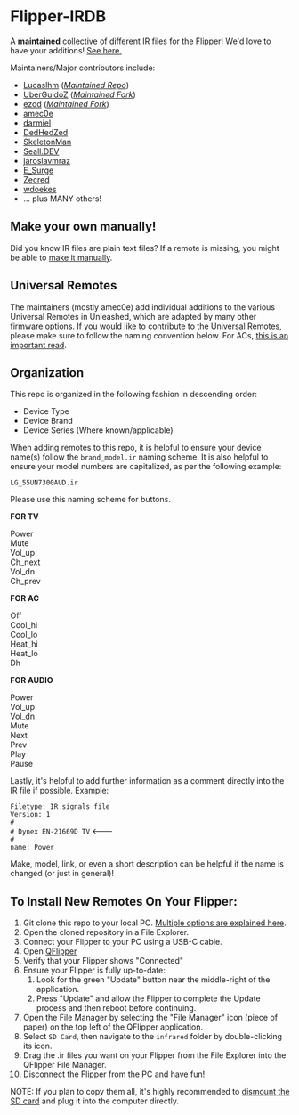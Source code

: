 # Flipper-IRDB  

A **maintained** collective of different IR files for the Flipper! We'd love to have your additions! [See here.](https://github.com/UberGuidoZ/Flipper-IRDB/blob/main/README.md#organization)

Maintainers/Major contributors include:
* [Lucaslhm](https://github.com/Lucaslhm) (*[Maintained Repo](https://github.com/Lucaslhm/Flipper-IRDB)*)
* [UberGuidoZ](https://github.com/UberGuidoZ) (*[Maintained Fork](https://github.com/UberGuidoZ/Flipper-IRDB)*)
* [ezod](https://github.com/ezod) (*[Maintained Fork](https://github.com/logickworkshop/Flipper-IRDB)*)
* [amec0e](https://github.com/amec0e)
* [darmiel](https://github.com/darmiel)
* [DedHedZed](https://github.com/dedhedzed)
* [SkeletonMan](https://github.com/SkeletonMan03/)
* [Seall.DEV](https://github.com/sealldeveloper)
* [jaroslavmraz](https://github.com/jaroslavmraz)
* [E_Surge](https://github.com/ESurge)
* [Zecred](https://github.com/bussardrobbie)
* [wdoekes](https://github.com/wdoekes)
* ... plus MANY others!

## Make your own manually!

Did you know IR files are plain text files? If a remote is missing, you might be able to [make it manually](https://github.com/RandomDebugError/irdb).

## Universal Remotes

The maintainers (mostly amec0e) add individual additions to the various Universal Remotes in Unleashed, which are adapted by many other firmware options. If you would like to contribute to the Universal Remotes, please make sure to follow the naming convention below. For ACs, [this is an important read](https://github.com/flipperdevices/flipperzero-firmware/blob/dev/documentation/UniversalRemotes.md).

## Organization  

This repo is organized in the following fashion in descending order:  
* Device Type
* Device Brand
* Device Series (Where known/applicable)

When adding remotes to this repo, it is helpful to ensure your device name(s) follow the `brand_model.ir` naming scheme. It is also helpful to ensure your model numbers are capitalized, as per the following example:

`LG_55UN7300AUD.ir`

Please use this naming scheme for buttons.

**FOR TV**

Power<br>
Mute<br>
Vol_up<br>
Ch_next<br>
Vol_dn<br>
Ch_prev

**FOR AC**

Off<br>
Cool_hi<br>
Cool_lo<br>
Heat_hi<br>
Heat_lo<br>
Dh

**FOR AUDIO**

Power<br>
Vol_up<br>
Vol_dn<br>
Mute<br>
Next<br>
Prev<br>
Play<br>
Pause

Lastly, it's helpful to add further information as a comment directly into the IR file if possible. Example:

`Filetype: IR signals file`<br>
`Version: 1`<br>
`#`<br>
`# Dynex EN-21669D TV` <---<br>
`#`<br>
`name: Power`<br>

Make, model, link, or even a short description can be helpful if the name is changed (or just in general)!

## To Install New Remotes On Your Flipper:   

1. Git clone this repo to your local PC. [Multiple options are explained here](https://docs.github.com/en/repositories/creating-and-managing-repositories/cloning-a-repository).
2. Open the cloned repository in a File Explorer.
3. Connect your Flipper to your PC using a USB-C cable.
4. Open [QFlipper](https://flipperzero.one/update)
5. Verify that your Flipper shows "Connected"
6. Ensure your Flipper is fully up-to-date:
    1. Look for the green "Update" button near the middle-right of the application.
    2. Press "Update" and allow the Flipper to complete the Update process and then reboot before continuing.
7. Open the File Manager by selecting the "File Manager" icon (piece of paper) on the top left of the QFlipper application.
8. Select `SD Card`, then navigate to the `infrared` folder by double-clicking its icon.
9. Drag the .ir files you want on your Flipper from the File Explorer into the QFlipper File Manager.
10. Disconnect the Flipper from the PC and have fun!

NOTE: If you plan to copy them all, it's highly recommended to [dismount the SD card](https://docs.flipperzero.one/basics/sd-card#g4-removing-the-sd-card) and plug it into the computer directly.

